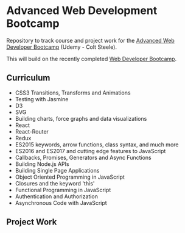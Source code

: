 # Advanced Web Development Bootcamp
Repository to track course and project work for the [Advanced Web Developer Bootcamp](https://www.udemy.com/the-advanced-web-developer-bootcamp/) (Udemy - Colt Steele). 

This will build on the recently completed [Web Developer Bootcamp](https://www.udemy.com/the-web-developer-bootcamp/).

## Curriculum
- CSS3 Transitions, Transforms and Animations
- Testing with Jasmine
- D3
- SVG
- Building charts, force graphs and data visualizations
- React
- React-Router
- Redux
- ES2015 keywords, arrow functions, class syntax, and much more
- ES2016 and ES2017 and cutting edge features to JavaScript
- Callbacks, Promises, Generators and Async Functions
- Building Node.js APIs
- Building Single Page Applications
- Object Oriented Programming in JavaScript
- Closures and the keyword 'this'
- Functional Programming in JavaScript
- Authentication and Authorization
- Asynchronous Code with JavaScript

## Project Work 